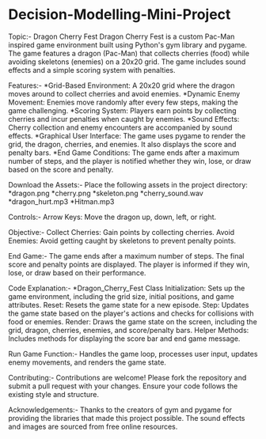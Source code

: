 # Decision-Modelling-Mini-Project

Topic:- Dragon Cherry Fest 
Dragon Cherry Fest is a custom Pac-Man inspired game environment built using Python's gym library and pygame. The game features a dragon (Pac-Man) that collects cherries (food) while avoiding skeletons (enemies) on a 20x20 grid. The game includes sound effects and a simple scoring system with penalties.

Features:- 
*Grid-Based Environment: A 20x20 grid where the dragon moves around to collect cherries and avoid enemies.
*Dynamic Enemy Movement: Enemies move randomly after every few steps, making the game challenging.
*Scoring System: Players earn points by collecting cherries and incur penalties when caught by enemies.
*Sound Effects: Cherry collection and enemy encounters are accompanied by sound effects.
*Graphical User Interface: The game uses pygame to render the grid, the dragon, cherries, and enemies. It also displays the score and penalty bars.
*End Game Conditions: The game ends after a maximum number of steps, and the player is notified whether they win, lose, or draw based on the score and penalty.

Download the Assets:- 
Place the following assets in the project directory:
*dragon.png
*cherry.png
*skeleton.png
*cherry_sound.wav
*dragon_hurt.mp3
*Hitman.mp3

Controls:-
Arrow Keys: Move the dragon up, down, left, or right.

Objective:-
Collect Cherries: Gain points by collecting cherries. Avoid Enemies: Avoid getting caught by skeletons to prevent penalty points.

End Game:-
The game ends after a maximum number of steps. The final score and penalty points are displayed. The player is informed if they win, lose, or draw based on their performance.

Code Explanation:-
*Dragon_Cherry_Fest Class Initialization: Sets up the game environment, including the grid size, initial positions, and game attributes. Reset: Resets the game state for a new episode. Step: Updates the game state based on the player's actions and checks for collisions with food or enemies. Render: Draws the game state on the screen, including the grid, dragon, cherries, enemies, and score/penalty bars. Helper Methods: Includes methods for displaying the score bar and end game message.

Run Game Function:- Handles the game loop, processes user input, updates enemy movements, and renders the game state.

Contributing:- Contributions are welcome! Please fork the repository and submit a pull request with your changes. Ensure your code follows the existing style and structure.

Acknowledgements:- Thanks to the creators of gym and pygame for providing the libraries that made this project possible. The sound effects and images are sourced from free online resources.
